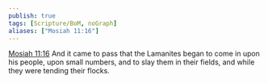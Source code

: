 ```yaml
---
publish: true
tags: [Scripture/BoM, noGraph]
aliases: ["Mosiah 11:16"]
---
```

[Mosiah 11:16](https://churchofjesuschrist.org/study/scriptures/bofm/mosiah/11?lang=eng&id=p16#p16) And it came to pass that the Lamanites began to come in upon his people, upon small numbers, and to slay them in their fields, and while they were tending their flocks.
